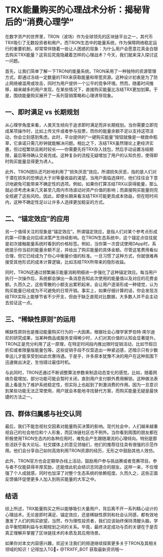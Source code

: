 # TRX能量购买的心理战术分析：揭秘背后的“消费心理学”

在数字资产的世界里，TRON（波场）作为全球领先的区块链平台之一，其代币TRX吸引了无数投资者和用户。而TRON生态中的能量系统，作为保障网络稳定运行的重要机制，却常常伴随着一些让人困惑的现象：为什么用户会愿意花真金白银去购买TRX能量？这背后究竟隐藏着怎样的心理战术？今天，我们就来深入探讨这一问题。

首先，让我们简单了解一下TRON的能量系统。TRON采用了一种独特的资源管理方式，即通过冻结一定数量的TRX来获取能量和带宽资源。这种设计初衷是为了防止网络被滥用或攻击，同时为用户提供一个公平的竞争环境。然而，随着时间推移，越来越多的用户发现，在某些情况下，直接购买能量比冻结TRX更加划算。于是，围绕能量购买展开了一系列营销策略和心理诱导现象。

## 一、即时满足 vs 长期规划

从心理学角度来看，人类天生倾向于追求即时满足而非长期规划。当你需要立即完成某项操作时，比如上传文件或者参与投票，而你的能量余额不足以支持这项活动，你会立刻感到焦虑。此时，平台提供的“一键购买能量”按钮就像是一根救命稻草，它承诺只需几秒钟就能解决问题。相比之下，冻结TRX虽然理论上更经济实惠，但过程繁琐且耗时较长——你需要先将TRX存入钱包，然后手动设置冻结期限，最后等待确认交易完成。这种复杂的流程无疑增加了用户的认知负担，使得即时购买能量显得更为诱人。

此外，TRON团队还巧妙地利用了“损失厌恶”效应。所谓损失厌恶，指的是人们对于潜在损失的恐惧远大于对等量收益的渴望。当用户面临选择时，他们往往会下意识地避免可能带来不确定性的选项。例如，如果你打算冻结TRX以获得能量，那么就必须考虑未来几天甚至几周内市场波动对资产价值的影响；而直接购买能量则完全规避了这些风险。因此，即便长期来看冻结TRX可能更具成本效益，但在短时间内，这种不确定性足以让许多人选择更加稳妥的方式。

## 二、“锚定效应”的应用

另一个值得关注的现象是“锚定效应”。所谓锚定效应，是指人们对某个参考点形成的第一印象会对后续决策产生持续影响。在TRON生态系统中，这个锚定点往往就是初次接触能量系统时看到的价格标签。例如，当你第一次尝试使用DApp时，系统提示你当前的能量余额不足，并给出了购买能量的具体金额。尽管这笔费用看似合理，但它已经成为了你心中衡量价值的标准。一旦习惯了这种方式，你就很难再接受其他形式的成本计算逻辑，比如冻结TRX所带来的隐形收益。

同时，TRON还通过频繁展示能量消耗明细进一步强化了这种锚定效应。每当用户执行一次操作后，系统都会弹出一条消息告知此次使用的能量值以及对应的花费金额。久而久之，这些零散的小额支出累积起来，会让用户逐渐形成一种错觉，认为购买能量已经成为不可避免的日常开销。事实上，如果仔细计算的话，你会发现冻结TRX实际上能够节省不少开支，但由于缺乏直观对比数据，大多数人并不会主动去验证这一点。

## 三、“稀缺性原则”的运用

稀缺性原则也是推动能量购买行为的一大因素。根据社会心理学家罗伯特·席尔迪尼的研究成果，当某种商品或服务变得稀少时，人们对其价值的认知会显著提升。TRON正是充分利用了这一原理，在特定时间段内推出限时促销活动，比如节假日折扣或者限量版能量包等。这些促销手段不仅营造出一种紧迫感，还暗示只有少数幸运儿才能享受到如此优惠待遇。于是乎，许多原本犹豫不决的用户在这种氛围下迅速做出决定，生怕错过最佳时机。

与此同时，TRON还通过不断调整算法参数来制造动态变化的感觉。比如，随着网络负载增加，部分功能可能会暂时关闭，直到用户支付额外费用解锁。这种做法表面上看是为了维护系统稳定性，但实际上也起到了刺激消费的作用。因为一旦意识到某些功能无法正常使用，用户就会本能地寻找替代方案，而购买能量无疑是最快捷的方法之一。

## 四、群体归属感与社交认同

最后，我们不能忽视社交因素对能量购买决策的影响。现代社会中，人们越来越重视自己的社会地位和个人形象，而区块链社区也不例外。当你看到周围的朋友都在积极使用TRON生态内的各种应用时，难免会产生跟随潮流的心理倾向。特别是那些活跃于各大论坛、社交媒体上的意见领袖们，他们的推荐往往具有很强的示范作用。他们会分享自己如何高效利用TRON资源的经历，无形之中鼓励其他人效仿。

此外，TRON官方也会定期举办线上活动，鼓励用户参与挑战赛或者竞赛项目。参与者不仅能获得丰厚奖励，还能借此机会结识志同道合的朋友。这样一来，不仅增强了个人成就感，同时也加深了对整个生态系统的依赖程度。久而久之，这些正面反馈循环促使更多人加入到购买能量的大军之中。

## 结语

综上所述，TRX能量购买之所以能够吸引大量用户，背后离不开一系列精心设计的心理战术。无论是即时满足、锚定效应，还是稀缺性原则和社会认同感，都有效地激发了人们的购买欲望。当然，作为理性投资者，我们应该始终保持清醒头脑，学会平衡短期利益与长期规划之间的关系。毕竟，最终决定成功与否的关键在于是否真正理解并掌握了区块链技术的本质及其应用场景。

如果你对本文内容感兴趣，欢迎关注我们的频道继续探索更多关于TRON及其相关领域的知识！记得加入TG💪+ @TRXFF_BOT 获取最新资讯哦～